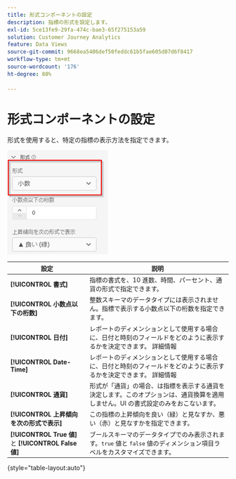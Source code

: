 ```yaml
---
title: 形式コンポーネントの設定
description: 指標の形式を設定します。
exl-id: 5ce13fe9-29fa-474c-bae3-65f275153a59
solution: Customer Journey Analytics
feature: Data Views
source-git-commit: 9668ea5406def50feddc61b5fae605d07d6f8417
workflow-type: tm+mt
source-wordcount: '176'
ht-degree: 80%

---
```


# 形式コンポーネントの設定

形式を使用すると、特定の指標の表示方法を指定できます。

![形式設定](../assets/format-settings.png)

| 設定 | 説明 |
| --- | --- |
| **[!UICONTROL 書式]** | 指標の書式を、10 進数、時間、パーセント、通貨の形式で指定できます。 |
| **[!UICONTROL 小数点以下の桁数]** | 整数スキーマのデータタイプには表示されません。指標で表示する小数点以下の桁数を指定できます。 |
| **[!UICONTROL 日付]** | レポートのディメンションとして使用する場合に、日付と時刻のフィールドをどのように表示するかを決定できます。 詳細情報 |
| **[!UICONTROL Date-Time]** | レポートのディメンションとして使用する場合に、日付と時刻のフィールドをどのように表示するかを決定できます。 詳細情報 |
| **[!UICONTROL 通貨]** | 形式が「通貨」の場合、は指標を表示する通貨を決定します。このオプションは、通貨換算を適用しません。UI の書式設定のみをおこないます。 |
| **[!UICONTROL 上昇傾向を次の形式で表示]** | この指標の上昇傾向を良い（緑）と見なすか、悪い（赤）と見なすかを指定できます。 |
| **[!UICONTROL True 値]** と **[!UICONTROL False 値]** | ブールスキーマのデータタイプでのみ表示されます。`true` 値と `false` 値のディメンション項目ラベルをカスタマイズできます。 |

{style=&quot;table-layout:auto&quot;}
